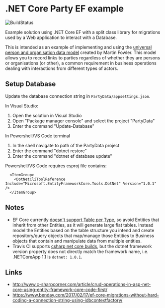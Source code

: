 # .NET Core Party EF example

![BuildStatus](https://travis-ci.org/stevenalexander/NetCorePartyEfExample.svg?branch=master)

Example solution using .NET Core EF with a split class library for migrations used by a Web application to interact with a Database.

This is intended as an example of implementing and using the [universal person and organisation data model](http://tdan.com/a-universal-person-and-organization-data-model/5014) created by Martin Fowler. This model allows you to record links to parties regardless of whether they are persons or organisations (or other), a common requirement in business operations dealing with interactions from different types of actors.

## Setup Database

Update the database connection string in `PartyData/appsettings.json`.

In Visual Studio:
1. Open the solution in Visual Studio
2. Open "Package manager console" and select the project "PartyData"
3. Enter the command "Update-Database"

In Powershell/VS Code terminal
1. In the shell navigate to path of the PartyData project
2. Enter the command "dotnet restore"
3. Enter the command "dotnet ef database update"

Powershell/VS Code requires csproj file contains:

```
  <ItemGroup>
    <DotNetCliToolReference Include="Microsoft.EntityFrameworkCore.Tools.DotNet" Version="1.0.1" />
  </ItemGroup>
```

## Notes

- EF Core currently [doesn't support Table per Type](https://github.com/aspnet/EntityFramework/issues/2266), so avoid Entities that inherit from other Entities, as it will generate large flat tables. Instead model the Entities based on the table structure you intend and create repository/query objects that map/manage those Entities to Business objects that contain and manipulate data from multiple entities.
- Travis CI supports [csharp net core builds](https://docs.travis-ci.com/user/languages/csharp/), but the dotnet framework version property does not directly match the framework name, i.e. .NETCoreApp 1.1 is `dotnet: 1.0.1`.

## Links

- http://www.c-sharpcorner.com/article/crud-operations-in-asp-net-core-using-entity-framework-core-code-first/
- https://www.benday.com/2017/02/17/ef-core-migrations-without-hard-coding-a-connection-string-using-idbcontextfactory/
